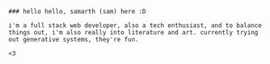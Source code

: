     ### hello hello, samarth (sam) here :D

    i'm a full stack web developer, also a tech enthusiast, and to balance things out, i'm also really into literature and art. currently trying out generative systems, they're fun.

    <3
